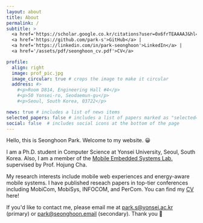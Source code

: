 ```yaml
---
layout: about
title: About
permalink: /
subtitle: >
  <a href='https://scholar.google.co.kr/citations?user=0x6frTEAAAAJ&hl=en'>Google Scholar</a> |
  <a href='https://github.com/park-s'>GitHub</a> |
  <a href='https://linkedin.com/in/park-seonghoon'>LinkedIn</a> |
  <a href='/assets/pdf/seonghoon_cv.pdf'>CV</a>

profile:
  align: right
  image: prof_pic.jpg
  image_circular: true # crops the image to make it circular
  address: #>
    #<p>Room D814, Engineering Hall #4</p>
    #<p>50 Yonsei-ro, Seodaemun-gu</p>
    #<p>Seoul, South Korea, 03722</p>

news: true # includes a list of news items
selected_papers: false # includes a list of papers marked as "selected={true}"
social: false  # includes social icons at the bottom of the page
---
```


Hello, this is Seonghoon Park. Welcome to my website. 😀

I am a Ph.D. student in Computer Science at Yonsei University, Seoul, South Korea. Also, I am a member of the [Mobile Embedded Systems Lab.](https://mobed.yonsei.ac.kr) supervised by Prof. Hojung Cha.

My research interests include mobile web experiences and energy-aware mobile systems. I have published reseach papers in top-tier conferences including MobiCom, MobiSys, INFOCOM, and PerCom. You can find my [CV](/assets/pdf/seonghoon_cv.pdf) here!

If you'd like to contact me, please email me at [park.s@yonsei.ac.kr](mailto:park.s@yonsei.ac.kr) (primary) or [park@seonghoon.email](mailto:park@seonghoon.email) (secondary). Thank you 🙏
